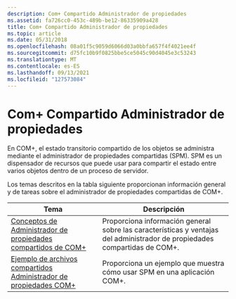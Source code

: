 ```yaml
---
description: Com+ Compartido Administrador de propiedades
ms.assetid: fa726cc0-453c-489b-be12-86335909a428
title: Com+ Compartido Administrador de propiedades
ms.topic: article
ms.date: 05/31/2018
ms.openlocfilehash: 08a01f5c9059d6066d03a0bbfa657f4f4021ee4f
ms.sourcegitcommit: d75fc10b9f0825bbe5ce5045c90d4045e3c53243
ms.translationtype: MT
ms.contentlocale: es-ES
ms.lasthandoff: 09/13/2021
ms.locfileid: "127573084"
---
```

# <a name="com-shared-property-manager"></a>Com+ Compartido Administrador de propiedades

En COM+, el estado transitorio compartido de los objetos se administra mediante el administrador de propiedades compartidas (SPM). SPM es un dispensador de recursos que puede usar para compartir el estado entre varios objetos dentro de un proceso de servidor.

Los temas descritos en la tabla siguiente proporcionan información general y de tareas sobre el administrador de propiedades compartidas de COM+.



| Tema                                                                                         | Descripción                                                                                       |
|-----------------------------------------------------------------------------------------------|---------------------------------------------------------------------------------------------------|
| [Conceptos de Administrador de propiedades compartidos de COM+](com--shared-property-manager-concepts.md)<br/> | Proporciona información general sobre las características y ventajas del administrador de propiedades compartidas de COM+.<br/> |
| [Ejemplo de archivos compartidos Administrador de propiedades COM+](com--shared-property-manager-sample.md)<br/>     | Proporciona un ejemplo que muestra cómo usar SPM en una aplicación COM+.<br/>                    |



 

 

 




